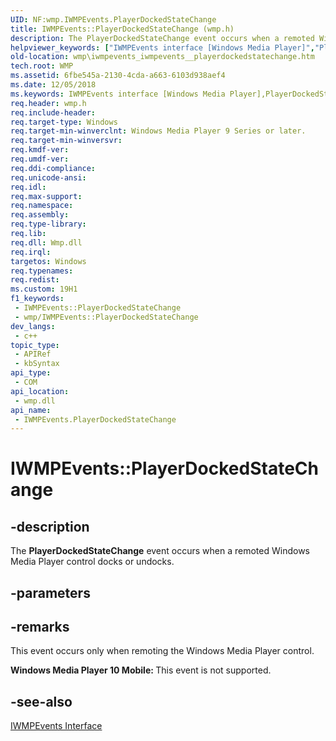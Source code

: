 ```yaml
---
UID: NF:wmp.IWMPEvents.PlayerDockedStateChange
title: IWMPEvents::PlayerDockedStateChange (wmp.h)
description: The PlayerDockedStateChange event occurs when a remoted Windows Media Player control docks or undocks.
helpviewer_keywords: ["IWMPEvents interface [Windows Media Player]","PlayerDockedStateChange method","IWMPEvents.PlayerDockedStateChange","IWMPEvents::PlayerDockedStateChange","IWMPEventsPlayerDockedStateChange","PlayerDockedStateChange","PlayerDockedStateChange method [Windows Media Player]","PlayerDockedStateChange method [Windows Media Player]","IWMPEvents interface","wmp.iwmpevents_iwmpevents__playerdockedstatechange","wmp/IWMPEvents::PlayerDockedStateChange"]
old-location: wmp\iwmpevents_iwmpevents__playerdockedstatechange.htm
tech.root: WMP
ms.assetid: 6fbe545a-2130-4cda-a663-6103d938aef4
ms.date: 12/05/2018
ms.keywords: IWMPEvents interface [Windows Media Player],PlayerDockedStateChange method, IWMPEvents.PlayerDockedStateChange, IWMPEvents::PlayerDockedStateChange, IWMPEventsPlayerDockedStateChange, PlayerDockedStateChange, PlayerDockedStateChange method [Windows Media Player], PlayerDockedStateChange method [Windows Media Player],IWMPEvents interface, wmp.iwmpevents_iwmpevents__playerdockedstatechange, wmp/IWMPEvents::PlayerDockedStateChange
req.header: wmp.h
req.include-header: 
req.target-type: Windows
req.target-min-winverclnt: Windows Media Player 9 Series or later.
req.target-min-winversvr: 
req.kmdf-ver: 
req.umdf-ver: 
req.ddi-compliance: 
req.unicode-ansi: 
req.idl: 
req.max-support: 
req.namespace: 
req.assembly: 
req.type-library: 
req.lib: 
req.dll: Wmp.dll
req.irql: 
targetos: Windows
req.typenames: 
req.redist: 
ms.custom: 19H1
f1_keywords:
 - IWMPEvents::PlayerDockedStateChange
 - wmp/IWMPEvents::PlayerDockedStateChange
dev_langs:
 - c++
topic_type:
 - APIRef
 - kbSyntax
api_type:
 - COM
api_location:
 - wmp.dll
api_name:
 - IWMPEvents.PlayerDockedStateChange
---
```


# IWMPEvents::PlayerDockedStateChange


## -description

The <b>PlayerDockedStateChange</b> event occurs when a remoted Windows Media Player control docks or undocks.

## -parameters

## -remarks

This event occurs only when remoting the Windows Media Player control.

<b>Windows Media Player 10 Mobile: </b>This event is not supported.

## -see-also

<a href="https://docs.microsoft.com/windows/desktop/api/wmp/nn-wmp-iwmpevents">IWMPEvents Interface</a>

